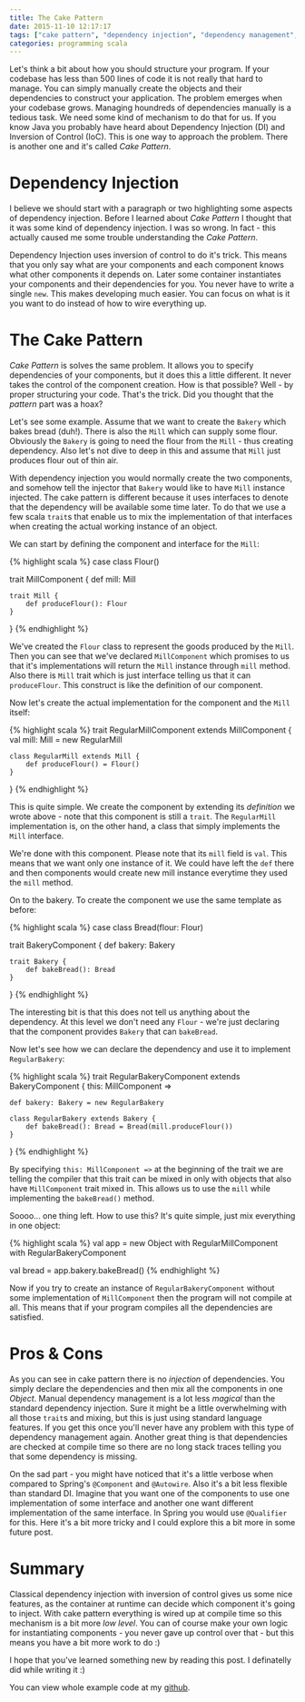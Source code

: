 ```yaml
---
title: The Cake Pattern
date: 2015-11-10 12:17:17
tags: ["cake pattern", "dependency injection", "dependency management", "dependencies"]
categories: programming scala
---
```


Let's think a bit about how you should structure your program. If your codebase has less than 500 lines of code it is not really that hard to manage. You can simply manually create the objects and their dependencies to construct your application. The problem emerges when your codebase grows.  Managing houndreds of dependencies manually is a tedious task. We need some kind of mechanism to do that for us. If you know Java you probably have heard about Dependency Injection (DI) and Inversion of Control (IoC). This is one way to approach the problem. There is another one and it's called _Cake Pattern_.

# Dependency Injection

I believe we should start with a paragraph or two highlighting some aspects of dependency injection. Before I learned about _Cake Pattern_ I thought that it was some kind of dependency injection. I was so wrong. In fact - this actually caused me some trouble understanding the _Cake Pattern_.

Dependency Injection uses inversion of control to do it's trick. This means that you only say what are your components and each component knows what other components it depends on. Later some container instantiates your components and their dependencies for you. You never have to write a single `new`. This makes developing much easier. You can focus on what is it you want to do instead of how to wire everything up.

# The Cake Pattern

_Cake Pattern_ is solves the same problem. It allows you to specify dependencies of your components, but it does this a little different. It never takes the control of the component creation. How is that possible? Well - by proper structuring your code. That's the trick. Did you thought that the _pattern_ part was a hoax?

Let's see some example. Assume that we want to create the `Bakery` which bakes bread (duh!). There is also the `Mill` which can supply some flour. Obviously the `Bakery` is going to need the flour from the `Mill` - thus creating dependency. Also let's not dive to deep in this and assume that `Mill` just produces flour out of thin air.

With dependency injection you would normally create the two components, and somehow tell the injector that `Bakery` would like to have `Mill` instance injected. The cake pattern is different because it uses interfaces to denote that the dependency will be available some time later. To do that we use a few scala `trait`s that enable us to mix the implementation of that interfaces when creating the actual working instance of an object.

We can start by defining the component and interface for the `Mill`:

{% highlight scala %}
case class Flour()

trait MillComponent {
    def mill: Mill

    trait Mill {
        def produceFlour(): Flour
    }
}
{% endhighlight %}

We've created the `Flour` class to represent the goods produced by the `Mill`. Then you can see that we've declared `MillComponent` which promises to us that it's implementations will return the `Mill` instance through `mill` method. Also there is `Mill` trait which is just interface telling us that it can `produceFlour`. This construct is like the definition of our component.

Now let's create the actual implementation for the component and the `Mill` itself:

{% highlight scala %}
trait RegularMillComponent extends MillComponent {
    val mill: Mill = new RegularMill

    class RegularMill extends Mill {
        def produceFlour() = Flour()
    }
}
{% endhighlight %}

This is quite simple. We create the component by extending its _definition_ we wrote above - note that this component is still a `trait`. The `RegularMill` implementation is, on the other hand, a class that simply implements the `Mill` interface.

We're done with this component. Please note that its `mill` field is `val`. This means that we want only one instance of it. We could have left the `def` there and then components would create new mill instance everytime they used the `mill` method.

On to the bakery. To create the component we use the same template as before:

{% highlight scala %}
case class Bread(flour: Flour)

trait BakeryComponent {
    def bakery: Bakery

    trait Bakery {
        def bakeBread(): Bread
    }
}
{% endhighlight %}

The interesting bit is that this does not tell us anything about the dependency. At this level we don't need any `Flour` - we're just declaring that the component provides `Bakery` that can `bakeBread`.

Now let's see how we can declare the dependency and use it to implement `RegularBakery`:

{% highlight scala %}
trait RegularBakeryComponent extends BakeryComponent {
    this: MillComponent =>

    def bakery: Bakery = new RegularBakery

    class RegularBakery extends Bakery {
        def bakeBread(): Bread = Bread(mill.produceFlour())
    }
}
{% endhighlight %}

By specifying `this: MillComponent =>` at the beginning of the trait we are telling the compiler that this trait can be mixed in only with objects that also have `MillComponent` trait mixed in. This allows us to use the `mill` while implementing the `bakeBread()` method.

Soooo... one thing left. How to use this? It's quite simple, just mix everything in one object:

{% highlight scala %}
val app = new Object
          with RegularMillComponent
          with RegularBakeryComponent

val bread = app.bakery.bakeBread()
{% endhighlight %}

Now if you try to create an instance of `RegularBakeryComponent` without some implementation of `MillComponent` then the program will not compile at all. This means that if your program compiles all the dependencies are satisfied.

# Pros & Cons

As you can see in cake pattern there is no _injection_ of dependencies. You simply declare the dependencies and then mix all the components in one _Object_. Manual dependency management is a lot less _magical_ than the standard dependency injection. Sure it might be a little overwhelming with all those `trait`s and mixing, but this is just using standard language features. If you get this once you'll never have any problem with this type of dependency management again. Another great thing is that dependencies are checked at compile time so there are no long stack traces telling you that some dependency is missing.

On the sad part - you might have noticed that it's a little verbose when compared to Spring's `@Component` and `@Autowire`. Also it's a bit less flexible than standard DI. Imagine that you want one of the components to use one implementation of some interface and another one want different implementation of the same interface. In Spring you would use `@Qualifier` for this. Here it's a bit more tricky and I could explore this a bit more in some future post.

# Summary

Classical dependency injection with inversion of control gives us some nice features, as the container at runtime can decide which component it's going to inject. With cake pattern everything is wired up at compile time so this mechanism is a bit more _low level_. You can of course make your own logic for instantiating components - you never gave up control over that - but this means you have a bit more work to do :)

I hope that you've learned something new by reading this post. I definatelly did while writing it :)

You can view whole example code at my [github][example].

[example]: https://github.com/marad/cake-pattern-example
